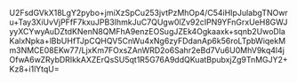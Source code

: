 U2FsdGVkX18LgY2pybo+jmiXzSpCu253jvtPzMhOp4/C54iHIpJulabgTNOwru+Tay3XiUvVjPFfF7kxuJPB3IhmkJuC7QUgw0lZv92cIPN9YFnGrxUeH8GWJyyXCYwyAuDZtdKNenN8QMFhA9enzEOSugJZEk4Ogkaaxk+sqnb2UwoDlaKalxNpka+lBbUHfTJpCQHQV5CnWu4xNg6zyFDdanAp6k56roLTpbWiqekMm3NMCE08EKw77/LjxKm7FOxsZAnWRD2o6Sahr2eBd7Vu6U0MhV9kq4l4jOfwA6wZRybDRIkkAXZErQsSU5qt1R5G76A9ddQKuatBpubxjZg9TnMGJY2+Kz8+i1lYtqU=